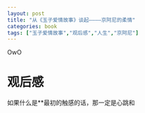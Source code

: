```yaml
---
layout: post
title: "从《玉子爱情故事》谈起————京阿尼的柔情"
categories: book
tags: ["玉子爱情故事","观后感","人生","京阿尼"]
---
```


OwO
<!-- moreandmore -->
# 观后感

如果什么是**最初的触感的话，那一定是心跳和